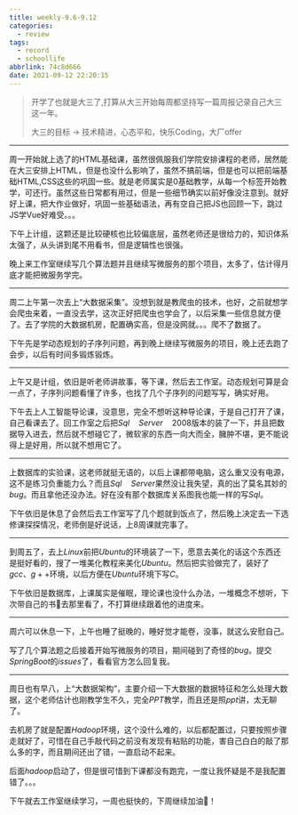 ```yaml
---
title: weekly-9.6-9.12
categories:
  - review
tags:
  - record
  - schoollife
abbrlink: 74c8d666
date: 2021-09-12 22:20:15
---
```


> 开学了也就是大三了,打算从大三开始每周都坚持写一篇周报记录自己大三这一年。
>
> 大三的目标	->	技术精进，心态平和，快乐Coding，大厂offer

<hr/>

周一开始就上选了的HTML基础课，虽然很佩服我们学院安排课程的老师，居然能在大三安排上HTML，但是也没什么影响了，虽然不搞前端，但是也可以把前端基础HTML,CSS这些的巩固一些。就是老师属实是0基础教学，从每一个标签开始教学，可还行。虽然这些日常都有用过，但是一些细节确实以前好像没注意到。就好好上课，把大作业做好，巩固一些基础语法，再有空自己把JS也回顾一下，跳过JS学Vue好难受。。。

下午上计组，这颗还是比较硬核也比较偏底层，虽然老师还是很给力的，知识体系太强了，从头讲到尾不用看书，但是逻辑性也很强。

晚上来工作室继续写几个算法题并且继续写微服务的那个项目，太多了，估计得月底才能把微服务学完。

<hr/>

周二上午第一次去上“大数据采集”。没想到就是教爬虫的技术，也好，之前就想学会爬虫来着，一直没去学，这次正好把爬虫也学会了，以后采集一些信息就方便了。去了学院的大数据机房，配置确实高，但是没网就。。。爬不了数据了。

下午先是学动态规划的子序列问题，再到晚上继续写微服务的项目，晚上还去跑了会步，以后有时间多锻炼锻炼。

<hr/>

上午又是计组，依旧是听老师讲故事，等下课，然后去工作室。动态规划可算是会一点了，子序列问题看懂了许多，也找了几个子序列的问题写写，确实好用。

下午去上人工智能导论课，没意思，完全不想听这种导论课，于是自己打开了课，自己看课去了。回工作室之后把$Sql\quad Server\quad2008$版本的装了一下，并且把数据导入进去，然后就不想碰它了，微软家的东西一向大而全，臃肿不堪，更不能说得上是好用，所以就不想用它了。

<hr/>

上数据库的实验课，这老师就挺无语的，以后上课都带电脑，这么重又没有电源，这不是练习负重能力么？而且$Sql \quad Server$果然没让我失望，真的出了莫名其妙的$bug$。而且拿他还没办法。好在没有那个数据库关系图我也能一样的写$Sql$。

下午依旧是休息了会然后去工作室写了几个题就到饭点了，然后晚上决定去一下选修课探探情况，老师倒是好说话，上$8$周课就完事了。

<hr/>

到周五了，去上$Linux$前把$Ubuntu$的环境装了一下，愿意去美化的话这个东西还是挺好看的，搜了一堆美化教程来美化$Ubuntu$。然后把实验做完了，装好了$gcc、g++$环境，以后方便在$Ubuntu$环境下写$C$。

下午依旧是数据库，上课属实是催眠，理论课也没什么办法，一堆概念不想听，下次带自己的书📕去那里看了，不打算继续跟着他的进度来。

<hr/>

周六可以休息一下，上午也睡了挺晚的，睡好觉才能卷，没事，就这么安慰自己。

写了几个算法题之后接着开始写微服务的项目，期间碰到了奇怪的$bug$。提交$SpringBoot$的$issues$了，看看官方怎么回复我。

<hr/>

周日也有早八，上“大数据架构”，主要介绍一下大数据的数据特征和怎么处理大数据，这个老师估计也刚教学生不久，完全$PPT$教学，而且还是照$ppt$讲，太无聊了。

去机房了就是配置$Hadoop$环境，这个没什么难的，以后都配置过，只要按照步骤走就好了，可惜在自己手敲代码之前没有发现有粘贴的功能，害自己白白的敲了那么多的字，而且期间还出了错，一直启动不起来。

后面$hadoop$启动了，但是很可惜到下课都没有跑完，一度让我怀疑是不是我配置错了。。。

下午就去工作室继续学习，一周也挺快的，下周继续加油💪！



